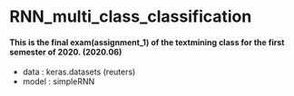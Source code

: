 # RNN_multi_class_classification
#### This is the final exam(assignment_1) of the textmining class for the first semester of 2020. (2020.06)

- data : keras.datasets (reuters)
- model : simpleRNN
